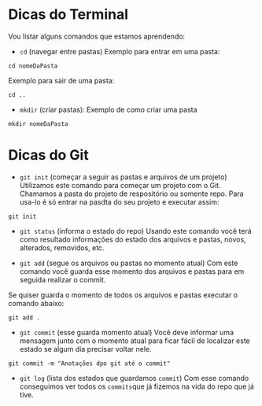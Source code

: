 # Dicas do Terminal

Vou listar alguns comandos que estamos aprendendo:

 - `cd` (navegar entre pastas)
Exemplo para entrar em uma pasta:
```
cd nomeDaPasta
```

Exemplo para sair de uma pasta:
```
cd ..
```

- `mkdir` (criar pastas):
Exemplo de como criar uma pasta
```
mkdir nomeDaPasta
```

# Dicas do Git

- `git init` (começar a seguir as pastas e arquivos de um projeto) Utilizamos este comando para começar um projeto com o Git. Chamamos a pasta do projeto de respositório ou somente repo. Para usa-lo é só entrar na pasdta do seu projeto e executar assim: 

```
git init
```

- `git status` (informa o estado do repo) Usando este comando você terá como resultado informações do estado dos arquivos e pastas, novos, alterados, removidos, etc.

- `git add` (segue os arquivos ou pastas no momento atual) Com este comando você guarda esse momento dos arquivos e pastas para em seguida realizar o commit.

Se quiser guarda o momento de todos os arquivos e pastas executar o comando abaixo:
```
git add .
```
- `git commit` (esse guarda momento atual) Você deve informar uma mensagem junto com o momento atual para ficar fácil de localizar este estado se algum dia precisar voltar nele.
```
git commit -m "Anotações dpo git até o commit"
```

- `git log` (lista dos estados que guardamos `commit`) Com esse comando conseguimos ver todos os `commits`que já fizemos na vida do repo que já tive.